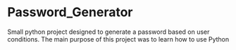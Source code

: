 # Password_Generator
Small python project designed to generate a password based on user conditions.
The main purpose of this project was to learn how to use Python
